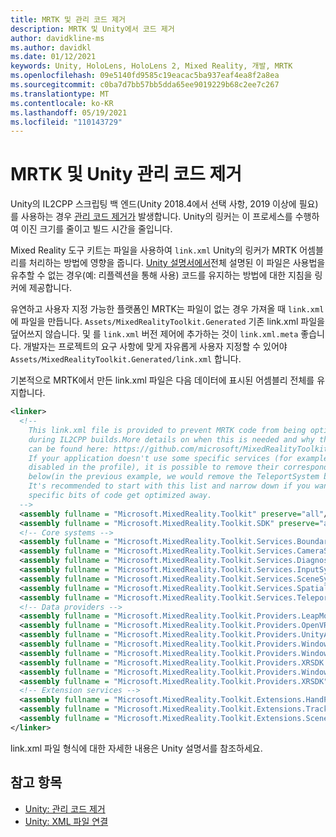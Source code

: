 ```yaml
---
title: MRTK 및 관리 코드 제거
description: MRTK 및 Unity에서 코드 제거
author: davidkline-ms
ms.author: davidkl
ms.date: 01/12/2021
keywords: Unity, HoloLens, HoloLens 2, Mixed Reality, 개발, MRTK
ms.openlocfilehash: 09e5140fd9585c19eacac5ba937eaf4ea8f2a8ea
ms.sourcegitcommit: c0ba7d7bb57bb5dda65ee9019229b68c2ee7c267
ms.translationtype: MT
ms.contentlocale: ko-KR
ms.lasthandoff: 05/19/2021
ms.locfileid: "110143729"
---
```

# <a name="mrtk-and-unity-managed-code-stripping"></a>MRTK 및 Unity 관리 코드 제거

Unity의 IL2CPP 스크립팅 백 엔드(Unity 2018.4에서 선택 사항, 2019 이상에 필요)를 사용하는 경우 [관리 코드 제거가](https://docs.unity3d.com/Manual/ManagedCodeStripping.html) 발생합니다.
Unity의 링커는 이 프로세스를 수행하여 이진 크기를 줄이고 빌드 시간을 줄입니다.

Mixed Reality 도구 키트는 파일을 사용하여 `link.xml` Unity의 링커가 MRTK 어셈블리를 처리하는 방법에 영향을 줍니다. [Unity 설명서에서](https://docs.unity3d.com/Manual/ManagedCodeStripping.html#LinkXML)전체 설명된 이 파일은 사용법을 유추할 수 없는 경우(예: 리플렉션을 통해 사용) 코드를 유지하는 방법에 대한 지침을 링커에 제공합니다.

유연하고 사용자 지정 가능한 플랫폼인 MRTK는 파일이 없는 경우 가져올 때 `link.xml` 에 파일을 만듭니다. `Assets/MixedRealityToolkit.Generated` 기존 link.xml 파일을 덮어쓰지 않습니다. 및 를 `link.xml` 버전 제어에 추가하는 것이 `link.xml.meta` 좋습니다. 개발자는 프로젝트의 요구 사항에 맞게 자유롭게 사용자 지정할 수 있어야 `Assets/MixedRealityToolkit.Generated/link.xml` 합니다.

기본적으로 MRTK에서 만든 link.xml 파일은 다음 데이터에 표시된 어셈블리 전체를 유지합니다.

``` xml
<linker> 
  <!-- 
    This link.xml file is provided to prevent MRTK code from being optimized away 
    during IL2CPP builds.More details on when this is needed and why this is needed 
    can be found here: https://github.com/microsoft/MixedRealityToolkit-Unity/issues/5273 
    If your application doesn't use some specific services (for example, if teleportation system is 
    disabled in the profile), it is possible to remove their corresponding lines down 
    below(in the previous example, we would remove the TeleportSystem below). 
    It's recommended to start with this list and narrow down if you want to ensure 
    specific bits of code get optimized away. 
  --> 
  <assembly fullname = "Microsoft.MixedReality.Toolkit" preserve="all"/> 
  <assembly fullname = "Microsoft.MixedReality.Toolkit.SDK" preserve="all"/> 
  <!-- Core systems --> 
  <assembly fullname = "Microsoft.MixedReality.Toolkit.Services.BoundarySystem" preserve="all"/> 
  <assembly fullname = "Microsoft.MixedReality.Toolkit.Services.CameraSystem" preserve="all"/> 
  <assembly fullname = "Microsoft.MixedReality.Toolkit.Services.DiagnosticsSystem" preserve="all"/> 
  <assembly fullname = "Microsoft.MixedReality.Toolkit.Services.InputSystem" preserve="all"/> 
  <assembly fullname = "Microsoft.MixedReality.Toolkit.Services.SceneSystem" preserve="all"/> 
  <assembly fullname = "Microsoft.MixedReality.Toolkit.Services.SpatialAwarenessSystem" preserve="all"/> 
  <assembly fullname = "Microsoft.MixedReality.Toolkit.Services.TeleportSystem" preserve="all"/> 
  <!-- Data providers --> 
  <assembly fullname = "Microsoft.MixedReality.Toolkit.Providers.LeapMotion" preserve="all"/> 
  <assembly fullname = "Microsoft.MixedReality.Toolkit.Providers.OpenVR" preserve="all"/> 
  <assembly fullname = "Microsoft.MixedReality.Toolkit.Providers.UnityAR" preserve="all"/> 
  <assembly fullname = "Microsoft.MixedReality.Toolkit.Providers.WindowsMixedReality.Shared" preserve="all"/> 
  <assembly fullname = "Microsoft.MixedReality.Toolkit.Providers.WindowsMixedReality" preserve="all"/> 
  <assembly fullname = "Microsoft.MixedReality.Toolkit.Providers.XRSDK.WindowsMixedReality" preserve="all"/> 
  <assembly fullname = "Microsoft.MixedReality.Toolkit.Providers.WindowsVoiceInput" preserve="all"/> 
  <assembly fullname = "Microsoft.MixedReality.Toolkit.Providers.XRSDK" preserve="all"/> 
  <!-- Extension services --> 
  <assembly fullname = "Microsoft.MixedReality.Toolkit.Extensions.HandPhysics" preserve="all"/> 
  <assembly fullname = "Microsoft.MixedReality.Toolkit.Extensions.Tracking" preserve="all"/> 
  <assembly fullname = "Microsoft.MixedReality.Toolkit.Extensions.SceneTransitionService" preserve="all"/> 
</linker>
```

link.xml 파일 형식에 대한 자세한 내용은 Unity 설명서를 참조하세요.

## <a name="see-also"></a>참고 항목

- [Unity: 관리 코드 제거](https://docs.unity3d.com/Manual/ManagedCodeStripping.html)
- [Unity: XML 파일 연결](https://docs.unity3d.com/Manual/ManagedCodeStripping.html#LinkXML)
